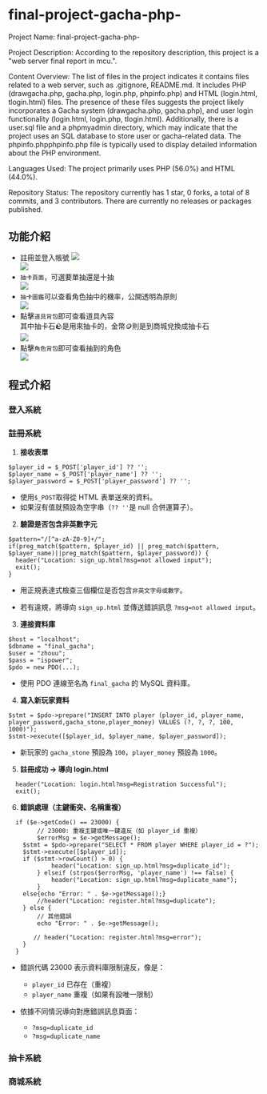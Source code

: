 # final-project-gacha-php-
Project Name: final-project-gacha-php-

Project Description: According to the repository description, this project is a "web server final report in mcu.".

Content Overview: The list of files in the project indicates it contains files related to a web server, such as .gitignore, README.md. It includes PHP (drawgacha.php, gacha.php, login.php, phpinfo.php) and HTML (login.html, tlogin.html) files. The presence of these files suggests the project likely incorporates a Gacha system (drawgacha.php, gacha.php), and user login functionality (login.html, login.php, tlogin.html). Additionally, there is a user.sql file and a phpmyadmin directory, which may indicate that the project uses an SQL database to store user or gacha-related data. The phpinfo.phpphpinfo.php file is typically used to display detailed information about the PHP environment.

Languages Used: The project primarily uses PHP (56.0%) and HTML (44.0%).

Repository Status: The repository currently has 1 star, 0 forks, a total of 8 commits, and 3 contributors. There are currently no releases or packages published.

## 功能介紹
* 註冊並登入帳號
![](https://meee.com.tw/zYO3Ymr.png)<br>
![](https://i.meee.com.tw/9bfTHNp.png)<br>
* `抽卡頁面`，可選要單抽還是十抽<br>
![](https://i.meee.com.tw/pV62gYo.png)<br>
* `抽卡圖鑑`可以查看角色抽中的機率，公開透明為原則<br>
![](https://i.meee.com.tw/2IkVWp6.png)<br>
* 點擊`道具背包`即可查看道具內容<br>
  其中抽卡石🪨是用來抽卡的，金幣🪙則是到商城兌換成抽卡石<br>
![](https://i.meee.com.tw/N8bOwhs.png)<br>
* 點擊`角色背包`即可查看抽到的角色<br>
![](https://i.meee.com.tw/iopvaXX.png)<br>

## 程式介紹
### 登入系統
### 註冊系統
1. **接收表單**
```
$player_id = $_POST['player_id'] ?? '';
$player_name = $_POST['player_name'] ?? '';
$player_password = $_POST['player_password'] ?? '';
```
* 使用``$_POST``取得從 HTML 表單送來的資料。
* 如果沒有值就預設為空字串（``?? ''``是 null 合併運算子）。
 
2. **驗證是否包含非英數字元**
```
$pattern="/[^a-zA-Z0-9]+/";
if(preg_match($pattern, $player_id) || preg_match($pattern, $player_name)||preg_match($pattern, $player_password)) {
  header("Location: sign_up.html?msg=not allowed input");
  exit();
}
```
* 用正規表達式檢查三個欄位是否包含``非英文字母或數字``。

* 若有違規，將導向 ``sign_up.html`` 並傳送錯誤訊息 ``?msg=not allowed input``。
 
3. **連接資料庫**
```
$host = "localhost";
$dbname = "final_gacha";
$user = "zhouu";
$pass = "ispower";
$pdo = new PDO(...);
```
* 使用 PDO 連線至名為 ``final_gacha`` 的 MySQL 資料庫。
 
4. **寫入新玩家資料**
```
$stmt = $pdo->prepare("INSERT INTO player (player_id, player_name, player_password,gacha_stone,player_money) VALUES (?, ?, ?, 100, 1000)");
$stmt->execute([$player_id, $player_name, $player_password]);
```
* 新玩家的 ``gacha_stone`` 預設為 ``100``，``player_money`` 預設為 ``1000``。
  
  
5. **註冊成功 → 導向 login.html**
```
  header("Location: login.html?msg=Registration Successful");
  exit();
```

6. **錯誤處理（主鍵衝突、名稱重複）**
```
  if ($e->getCode() == 23000) {
        // 23000: 重複主鍵或唯一鍵違反（如 player_id 重複）
        $errorMsg = $e->getMessage();
	$stmt = $pdo->prepare("SELECT * FROM player WHERE player_id = ?");
	$stmt->execute([$player_id]);
	if ($stmt->rowCount() > 0) {
            header("Location: sign_up.html?msg=duplicate_id");
        } elseif (strpos($errorMsg, 'player_name') !== false) {
            header("Location: sign_up.html?msg=duplicate_name");
        }
	else{echo "Error: " . $e->getMessage();} 
        //header("Location: register.html?msg=duplicate");
    } else {
        // 其他錯誤
        echo "Error: " . $e->getMessage();

       // header("Location: register.html?msg=error");
    }
  }
```
* 錯誤代碼 23000 表示資料庫限制違反，像是：
  * ``player_id`` 已存在（重複）
  * ``player_name`` 重複（如果有設唯一限制）

* 依據不同情況導向對應錯誤訊息頁面：
  * ``?msg=duplicate_id``
  * ``?msg=duplicate_name``

### 抽卡系統
### 商城系統
